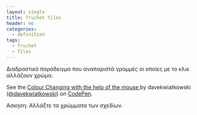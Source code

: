 ```yaml
---
layout: single
title: Truchet Tiles
header: no
categories:
  - definition
tags:
  - Truchet 
  - Tiles
---
```


Διαδραστικό παράδειγμα που αναπαριστά γραμμές οι οποίες με το κλικ αλλάζουν χρώμα. 

<p data-height="350" data-theme-id="17517" data-slug-hash="yQoWEG" data-default-tab="result" data-user="davekwiatkowski" class='codepen'>See the  <a href='https://codepen.io/davekwiatkowski/pen/jQxdeE'>Colour Changing with the help of the mouse </a> by davekwiatkowski (<a href='https://codepen.io/davekwiatkowski/'>@davekwiatkowski</a>) on <a href='http://codepen.io'>CodePen</a>.</p>
<script async src="//assets.codepen.io/assets/embed/ei.js"></script>

Ασκηση: Αλλάξτε τα χρώμματα των σχεδίων.
